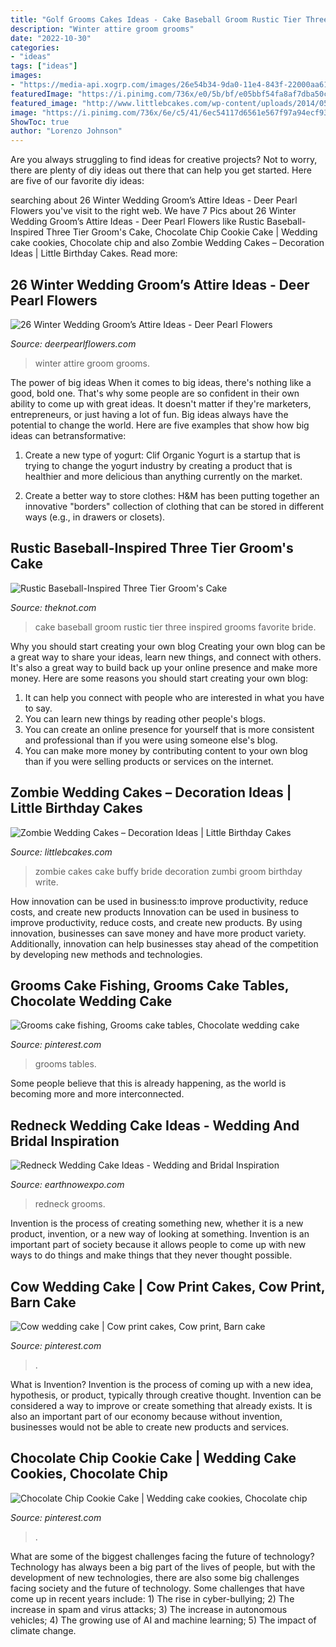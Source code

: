 ```yaml
---
title: "Golf Grooms Cakes Ideas - Cake Baseball Groom Rustic Tier Three Inspired Grooms Favorite Bride"
description: "Winter attire groom grooms"
date: "2022-10-30"
categories:
- "ideas"
tags: ["ideas"]
images:
- "https://media-api.xogrp.com/images/26e54b34-9da0-11e4-843f-22000aa61a3e~rs_729.h"
featuredImage: "https://i.pinimg.com/736x/e0/5b/bf/e05bbf54fa8af7dba50c10ac5f53900e.jpg"
featured_image: "http://www.littlebcakes.com/wp-content/uploads/2014/05/Zombie-Wedding-Cakes-Pictures.jpg"
image: "https://i.pinimg.com/736x/6e/c5/41/6ec54117d6561e567f97a94ecf93e715.jpg"
ShowToc: true
author: "Lorenzo Johnson"
---
```



Are you always struggling to find ideas for creative projects? Not to worry, there are plenty of diy ideas out there that can help you get started. Here are five of our favorite diy ideas: 

	

		
searching about 26 Winter Wedding Groom’s Attire Ideas - Deer Pearl Flowers you've visit to the right web. We have 7 Pics about 26 Winter Wedding Groom’s Attire Ideas - Deer Pearl Flowers like Rustic Baseball-Inspired Three Tier Groom&#039;s Cake, Chocolate Chip Cookie Cake | Wedding cake cookies, Chocolate chip and also Zombie Wedding Cakes – Decoration Ideas | Little Birthday Cakes. Read more:
		
    
## 26 Winter Wedding Groom’s Attire Ideas - Deer Pearl Flowers

<img loading=lazy src="https://www.deerpearlflowers.com/wp-content/uploads/2015/09/Winter-Wedding-Grooms-Attire-Ideas-16.jpg" onerror="this.onerror=null;this.src='https://tse3.mm.bing.net/th?id=OIP.afeAqHb6iyJUT-4uwDbgfgHaLH&amp;pid=15.1';" alt="26 Winter Wedding Groom’s Attire Ideas - Deer Pearl Flowers">

_Source: deerpearlflowers.com_

>winter attire groom grooms. 

	

The power of big ideas
When it comes to big ideas, there's nothing like a good, bold one. That's why some people are so confident in their own ability to come up with great ideas. It doesn't matter if they're marketers, entrepreneurs, or just having a lot of fun. Big ideas always have the potential to change the world. Here are five examples that show how big ideas can betransformative:
1. Create a new type of yogurt: Clif Organic Yogurt is a startup that is trying to change the yogurt industry by creating a product that is healthier and more delicious than anything currently on the market.

2. Create a better way to store clothes: H&M has been putting together an innovative "borders" collection of clothing that can be stored in different ways (e.g., in drawers or closets).

    
## Rustic Baseball-Inspired Three Tier Groom&#039;s Cake

<img loading=lazy src="https://media-api.xogrp.com/images/26e54b34-9da0-11e4-843f-22000aa61a3e~rs_729.h" onerror="this.onerror=null;this.src='https://tse4.mm.bing.net/th?id=OIP.MFnuYIv_1lRzp40pI0dKzAHaLG&amp;pid=15.1';" alt="Rustic Baseball-Inspired Three Tier Groom&#039;s Cake">

_Source: theknot.com_

>cake baseball groom rustic tier three inspired grooms favorite bride. 

	

Why you should start creating your own blog
Creating your own blog can be a great way to share your ideas, learn new things, and connect with others. It's also a great way to build back up your online presence and make more money. Here are some reasons you should start creating your own blog: 
1. It can help you connect with people who are interested in what you have to say. 
2. You can learn new things by reading other people's blogs. 
3. You can create an online presence for yourself that is more consistent and professional than if you were using someone else's blog. 
4. You can make more money by contributing content to your own blog than if you were selling products or services on the internet.

    
## Zombie Wedding Cakes – Decoration Ideas | Little Birthday Cakes

<img loading=lazy src="http://www.littlebcakes.com/wp-content/uploads/2014/05/Zombie-Wedding-Cakes-Pictures.jpg" onerror="this.onerror=null;this.src='https://tse3.mm.bing.net/th?id=OIP.MdG5vi9LW2Y-w-O9KCgncgHaJ4&amp;pid=15.1';" alt="Zombie Wedding Cakes – Decoration Ideas | Little Birthday Cakes">

_Source: littlebcakes.com_

>zombie cakes cake buffy bride decoration zumbi groom birthday write. 

	

How innovation can be used in business:to improve productivity, reduce costs, and create new products
Innovation can be used in business to improve productivity, reduce costs, and create new products. By using innovation, businesses can save money and have more product variety. Additionally, innovation can help businesses stay ahead of the competition by developing new methods and technologies.

    
## Grooms Cake Fishing, Grooms Cake Tables, Chocolate Wedding Cake

<img loading=lazy src="https://i.pinimg.com/736x/e0/5b/bf/e05bbf54fa8af7dba50c10ac5f53900e.jpg" onerror="this.onerror=null;this.src='https://tse1.mm.bing.net/th?id=OIP.VaxkzES8pgiUMmXbC9JM_AHaJ3&amp;pid=15.1';" alt="Grooms cake fishing, Grooms cake tables, Chocolate wedding cake">

_Source: pinterest.com_

>grooms tables. 

	

Some people believe that this is already happening, as the world is becoming more and more interconnected. 

    
## Redneck Wedding Cake Ideas - Wedding And Bridal Inspiration

<img loading=lazy src="https://www.earthnowexpo.com/wp-content/uploads/2016/11/Redneck-Wedding-Cake-Ideas.jpg" onerror="this.onerror=null;this.src='https://tse4.mm.bing.net/th?id=OIP.DxvBQVJEStIy0I9Sr2hv-wHaLH&amp;pid=15.1';" alt="Redneck Wedding Cake Ideas - Wedding and Bridal Inspiration">

_Source: earthnowexpo.com_

>redneck grooms. 

	

Invention is the process of creating something new, whether it is a new product, invention, or a new way of looking at something. Invention is an important part of society because it allows people to come up with new ways to do things and make things that they never thought possible.

    
## Cow Wedding Cake | Cow Print Cakes, Cow Print, Barn Cake

<img loading=lazy src="https://i.pinimg.com/736x/14/b1/aa/14b1aa98907aeabeaae90aa2e680133b--cow-wedding-cake.jpg" onerror="this.onerror=null;this.src='https://tse3.mm.bing.net/th?id=OIP.v1_hn7lg_Q38tZwXsrU4-wAAAA&amp;pid=15.1';" alt="Cow wedding cake | Cow print cakes, Cow print, Barn cake">

_Source: pinterest.com_

>. 

	

What is Invention?
Invention is the process of coming up with a new idea, hypothesis, or product, typically through creative thought. Invention can be considered a way to improve or create something that already exists. It is also an important part of our economy because without invention, businesses would not be able to create new products and services.

    
## Chocolate Chip Cookie Cake | Wedding Cake Cookies, Chocolate Chip

<img loading=lazy src="https://i.pinimg.com/736x/6e/c5/41/6ec54117d6561e567f97a94ecf93e715.jpg" onerror="this.onerror=null;this.src='https://tse3.mm.bing.net/th?id=OIP.Q6KkQeOSRbw3h_DOrAzVSgHaJ3&amp;pid=15.1';" alt="Chocolate Chip Cookie Cake | Wedding cake cookies, Chocolate chip">

_Source: pinterest.com_

>. 

	

What are some of the biggest challenges facing the future of technology?
Technology has always been a big part of the lives of people, but with the development of new technologies, there are also some big challenges facing society and the future of technology. Some challenges that have come up in recent years include: 1) The rise in cyber-bullying; 2) The increase in spam and virus attacks; 3) The increase in autonomous vehicles; 4) The growing use of AI and machine learning; 5) The impact of climate change.

